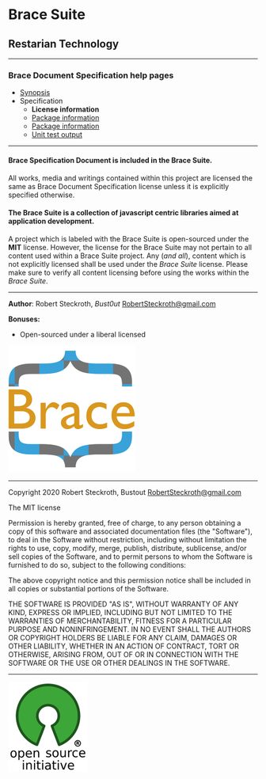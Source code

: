 # Brace Suite
## Restarian Technology

----
### Brace Document Specification help pages
* [Synopsis](https://github.com/restarian/batten_document_specification/blob/master/docs/synopsis.md)
* Specification
  * **License information**
  * [Package information](https://github.com/restarian/batten_document_specification/blob/master/docs/specification/package_information.md)
  * [Package information](https://github.com/restarian/batten_document_specification/blob/master/docs/specification/package_information.md)
  * [Unit test output](https://github.com/restarian/batten_document_specification/blob/master/docs/specification/unit_test_output.md)
----

#### Brace Specification Document is included in the Brace Suite.

All works, media and writings contained within this project are licensed the same as Brace Document Specification license unless it is explicitly specified otherwise.

#### The Brace Suite is a collection of javascript centric libraries aimed at application development.

A project which is labeled with the Brace Suite is open-sourced under the **MIT** license. However, the license for the Brace Suite may not pertain to all content used within a Brace Suite project. Any (*and all*), content which is not explicitly licensed shall be used under the *Brace Suite* license. Please make sure to verify all content licensing before using the works within the *Brace Suite*.  

___

**Author**: Robert Steckroth, *Bust0ut* [<RobertSteckroth@gmail.com>](mailto:robertsteckroth@gmail.com)

**Bonuses:**
* Open-sourced under a liberal licensed

![Brace](https://raw.githubusercontent.com/restarian/restarian/master/brace/doc/image/brace_logo_medium.png)

---

Copyright 2020 Robert Steckroth, Bustout <RobertSteckroth@gmail.com>

The MIT license

Permission is hereby granted, free of charge, to any person obtaining a copy of this software and associated documentation files (the "Software"), to deal in the Software without restriction, including without limitation the rights to use, copy, modify, merge, publish, distribute, sublicense, and/or sell copies of the Software, and to permit persons to whom the Software is furnished to do so, subject to the following conditions:

The above copyright notice and this permission notice shall be included in all copies or substantial portions of the Software.

THE SOFTWARE IS PROVIDED "AS IS", WITHOUT WARRANTY OF ANY KIND, EXPRESS OR IMPLIED, INCLUDING BUT NOT LIMITED TO THE WARRANTIES OF MERCHANTABILITY, FITNESS FOR A PARTICULAR PURPOSE AND NONINFRINGEMENT. IN NO EVENT SHALL THE AUTHORS OR COPYRIGHT HOLDERS BE LIABLE FOR ANY CLAIM, DAMAGES OR OTHER LIABILITY, WHETHER IN AN ACTION OF CONTRACT, TORT OR OTHERWISE, ARISING FROM, OUT OF OR IN CONNECTION WITH THE SOFTWARE OR THE USE OR OTHER DEALINGS IN THE SOFTWARE.

---
![MIT](https://raw.githubusercontent.com/restarian/restarian/master/brace/doc/image/osi_standard_logo_small.jpg)
